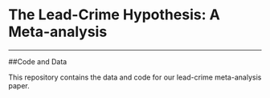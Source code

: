 # The Lead-Crime Hypothesis: A Meta-analysis
---
##Code and Data

This repository contains the data and code for our lead-crime meta-analysis paper.
